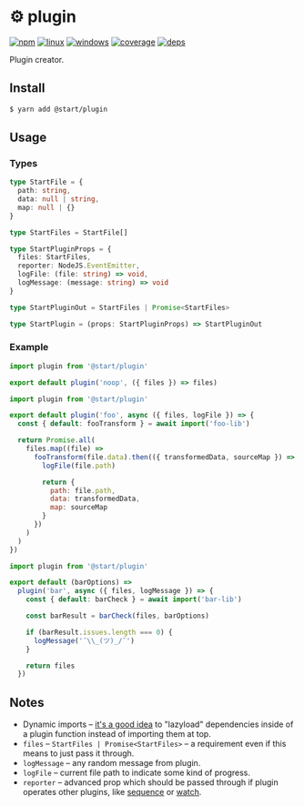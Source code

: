 # ⚙️ plugin

[![npm](https://img.shields.io/npm/v/@start/plugin.svg?style=flat-square)](https://www.npmjs.com/package/@start/plugin) [![linux](https://img.shields.io/travis/deepsweet/start/master.svg?label=linux&style=flat-square)](https://travis-ci.org/deepsweet/start) [![windows](https://img.shields.io/appveyor/ci/deepsweet/start/master.svg?label=windows&style=flat-square)](https://ci.appveyor.com/project/deepsweet/start) [![coverage](https://img.shields.io/codecov/c/github/deepsweet/start/master.svg?style=flat-square)](https://codecov.io/github/deepsweet/start) [![deps](https://david-dm.org/deepsweet/start.svg?path=packages/plugin&style=flat-square)](https://david-dm.org/deepsweet/start?path=packages/plugin)

Plugin creator.

## Install

```sh
$ yarn add @start/plugin
```

## Usage

### Types

```ts
type StartFile = {
  path: string,
  data: null | string,
  map: null | {}
}

type StartFiles = StartFile[]

type StartPluginProps = {
  files: StartFiles,
  reporter: NodeJS.EventEmitter,
  logFile: (file: string) => void,
  logMessage: (message: string) => void
}

type StartPluginOut = StartFiles | Promise<StartFiles>

type StartPlugin = (props: StartPluginProps) => StartPluginOut
```

### Example

```js
import plugin from '@start/plugin'

export default plugin('noop', ({ files }) => files)
```

```js
import plugin from '@start/plugin'

export default plugin('foo', async ({ files, logFile }) => {
  const { default: fooTransform } = await import('foo-lib')

  return Promise.all(
    files.map((file) =>
      fooTransform(file.data).then(({ transformedData, sourceMap }) => {
        logFile(file.path)

        return {
          path: file.path,
          data: transformedData,
          map: sourceMap
        }
      })
    )
  )
})
```

```js
import plugin from '@start/plugin'

export default (barOptions) =>
  plugin('bar', async ({ files, logMessage }) => {
    const { default: barCheck } = await import('bar-lib')

    const barResult = barCheck(files, barOptions)

    if (barResult.issues.length === 0) {
      logMessage('¯\\_(ツ)_/¯')
    }

    return files
  })
```

## Notes

* Dynamic imports – [it's a good idea](https://github.com/gulpjs/gulp/issues/632) to "lazyload" dependencies inside of a plugin function instead of importing them at top.
* `files` – `StartFiles | Promise<StartFiles>` – a requirement even if this means to just pass it through.
* `logMessage` – any random message from plugin.
* `logFile` – current file path to indicate some kind of progress.
* `reporter` – advanced prop which should be passed through if plugin operates other plugins, like [sequence](../plugin-sequence) or [watch](../plugin-watch).
